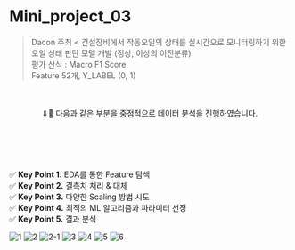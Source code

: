 # Mini_project_03

> Dacon 주최 <
>건설장비에서 작동오일의 상태를 실시간으로 모니터링하기 위한 오일 상태 판단 모델 개발 (정상, 이상의 이진분류)
><br>평가 산식 : Macro F1 Score
><br>Feature 52개, Y_LABEL (0, 1)</title>
<br>
<br>
<header>⬇💛 다음과 같은 부분을 중점적으로 데이터 분석을 진행하였습니다.</header>
<br>
<br> ✅ <strong>Key Point 1.</strong> EDA를 통한 Feature 탐색
<br> ✅ <strong>Key Point 2.</strong> 결측치 처리 & 대체
<br> ✅ <strong>Key Point 3.</strong> 다양한 Scaling 방법 시도
<br> ✅ <strong>Key Point 4.</strong> 최적의 ML 알고리즘과 파라미터 선정
<br> ✅ <strong>Key Point 5.</strong> 결과 분석


![1](https://user-images.githubusercontent.com/117331188/210202267-bd61c7a1-33fb-4627-9f7e-aa58845699a8.PNG)
![2](https://user-images.githubusercontent.com/117331188/210202274-8c3b1855-a2f7-4157-9b43-f8316d8daaba.PNG)
![2-1](https://user-images.githubusercontent.com/117331188/210202278-725be912-c9c3-465e-b1aa-8c6c67b53c8a.PNG)
![3](https://user-images.githubusercontent.com/117331188/210202280-5b2ca0fa-4e15-465b-a041-a25fbf99dfc0.PNG)
![4](https://user-images.githubusercontent.com/117331188/210202285-b7cec3a7-1d55-4113-a7cd-350ff63e2d78.PNG)
![5](https://user-images.githubusercontent.com/117331188/210202287-bf56a722-9a39-4490-a7cc-c84b769d3727.PNG)
![6](https://user-images.githubusercontent.com/117331188/210202290-8173246e-45a7-441f-9ceb-cd755376c0f4.PNG)
